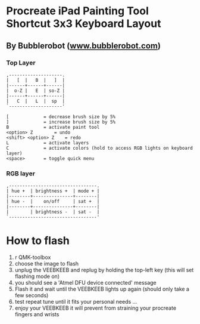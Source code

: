 
  # Procreate iPad Painting Tool Shortcut 3x3 Keyboard Layout
  ## By Bubblerobot (www.bubblerobot.com)
  
  ### Top Layer
  ```
  ,--------------------.
  |   [  |   B  |   ]  |
  |------+------+------|
  |  o-Z |   E  | so-Z |
  |------+------+------|
  |   C  |   L  |  sp  |
  `--------------------'
 
  [ 			= decrease brush size by 5%
  ] 			= increase brush size by 5%
  B 			= activate paint tool
  <option> Z 		= undo
  <shift> <option> Z 	= redo
  L 			= activate layers
  C 			= activate colors (hold to access RGB lights on keyboard layer)
  <space>	  	= toggle quick menu
  ```
  ### RGB layer
  ```
  ,---------------------------------.
  | hue +  | brightness +  | mode + |
  |--------+---------------+--------|
  | hue -  |    on/off     | sat +  |
  |--------+---------------+--------|
  |        | brightness -  | sat -  |
  `---------------------------------'
```
  
 # How to flash
 
  1) r QMK-toolbox
  2) choose the image to flash
  3) unplug the VEEBKEEB and replug by holding the top-left key (this will set flashing mode on)
  4) you should see a 'Atmel DFU device connected' message
  5) Flash it and wait until the VEEBKEEB lights up again (should only take a few seconds)
  6) test repeat tune until it fits your personal needs ...
  7) enjoy your VEEBKEEB it will prevent from straining your procreate fingers and wrists
